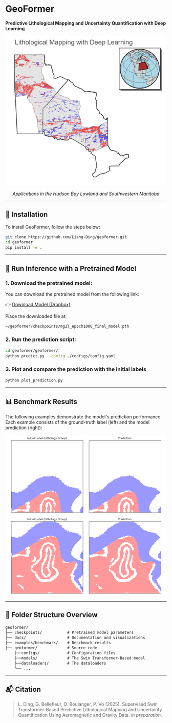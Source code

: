 # GeoFormer

**Predictive Lithological Mapping and Uncertainty Quantification with Deep Learning**

<p align="center">
  <img src="docs/figs/mapping.gif" alt="Lithological Mapping" width="500"/>
</p>

<p align="center"><em>Applications in the Hudson Bay Lowland and Southwestern Manitoba</em></p>

---

## 🔧 Installation

To install GeoFormer, follow the steps below:

```bash
git clone https://github.com/Liang-Ding/geoformer.git
cd geoformer
pip install -e .
```

---

## 🚀 Run Inference with a Pretrained Model

### 1. Download the pretrained model:

You can download the pretrained model from the following link:

👉 [Download Model (Dropbox)](https://www.dropbox.com/scl/fi/o0yedehap1190apyvavfl/mg2l_epoch1000_final_model.pth?rlkey=qowb382w9wa4kkqtgayohac46&st=ypzd405y&dl=0)

Place the downloaded file at:

```bash
~/geoformer/checkpoints/mg2l_epoch1000_final_model.pth
```

### 2. Run the prediction script:

```bash
cd geoformer/geoformer/
python predict.py --config ./configs/config.yaml
```

### 3. Plot and compare the prediction with the initial labels

```bash
python plot_prediction.py
```

---

## 📊 Benchmark Results

The following examples demonstrate the model's prediction performance.  
Each example consists of the ground-truth label (left) and the model prediction (right):

<div align="center">
  <img src="examples/benchmark/Figure_1.png" alt="Benchmark Example 1" width="500"/>
</div>

<div align="center">
  <img src="examples/benchmark/Figure_2.png" alt="Benchmark Example 2" width="500"/>
</div>

---

## 📁 Folder Structure Overview

```plaintext
geoformer/
├── checkpoints/           # Pretrained model parameters
├── docs/                  # Documentation and visualizations
├── examples/benchmark/    # Benchmark results
├── geoformer/             # Source code
    ├──configs/            # Configuration files
    ├──models/             # The Swin Transformer-Based model
    ├──dataloaders/        # The dataloaders
    └── ...
```

---

## 📬 Citation
> L. Ding, G. Bellefleur, O. Boulanger, P. Vo (2025). Supervised Swin Transformer-Based Predictive Lithological Mapping 
> and Uncertainty Quantification Using Aeromagnetic and Gravity Data.  _in preparation_. 
